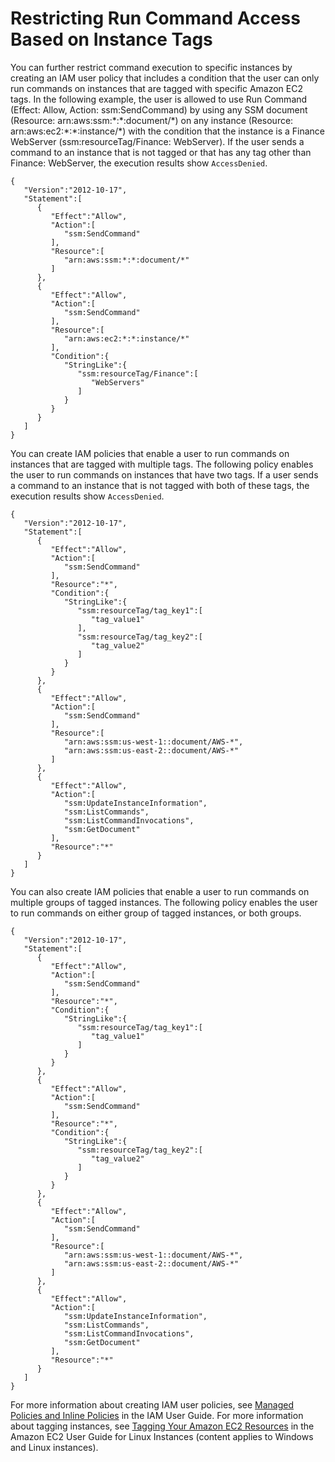 # Restricting Run Command Access Based on Instance Tags<a name="sysman-rc-setting-up-cmdsec"></a>

You can further restrict command execution to specific instances by creating an IAM user policy that includes a condition that the user can only run commands on instances that are tagged with specific Amazon EC2 tags\. In the following example, the user is allowed to use Run Command \(Effect: Allow, Action: ssm:SendCommand\) by using any SSM document \(Resource: arn:aws:ssm:\*:\*:document/\*\) on any instance \(Resource: arn:aws:ec2:\*:\*:instance/\*\) with the condition that the instance is a Finance WebServer \(ssm:resourceTag/Finance: WebServer\)\. If the user sends a command to an instance that is not tagged or that has any tag other than Finance: WebServer, the execution results show `AccessDenied`\.

```
{
   "Version":"2012-10-17",
   "Statement":[
      {
         "Effect":"Allow",
         "Action":[
            "ssm:SendCommand"
         ],
         "Resource":[
            "arn:aws:ssm:*:*:document/*"
         ]
      },
      {
         "Effect":"Allow",
         "Action":[
            "ssm:SendCommand"
         ],
         "Resource":[
            "arn:aws:ec2:*:*:instance/*"
         ],
         "Condition":{
            "StringLike":{
               "ssm:resourceTag/Finance":[
                  "WebServers"
               ]
            }
         }
      }
   ]
}
```

You can create IAM policies that enable a user to run commands on instances that are tagged with multiple tags\. The following policy enables the user to run commands on instances that have two tags\. If a user sends a command to an instance that is not tagged with both of these tags, the execution results show `AccessDenied`\.

```
{
   "Version":"2012-10-17",
   "Statement":[
      {
         "Effect":"Allow",
         "Action":[
            "ssm:SendCommand"
         ],
         "Resource":"*",
         "Condition":{
            "StringLike":{
               "ssm:resourceTag/tag_key1":[
                  "tag_value1"
               ],
               "ssm:resourceTag/tag_key2":[
                  "tag_value2"
               ]
            }
         }
      },
      {
         "Effect":"Allow",
         "Action":[
            "ssm:SendCommand"
         ],
         "Resource":[
            "arn:aws:ssm:us-west-1::document/AWS-*",
            "arn:aws:ssm:us-east-2::document/AWS-*"
         ]
      },
      {
         "Effect":"Allow",
         "Action":[
            "ssm:UpdateInstanceInformation",
            "ssm:ListCommands",
            "ssm:ListCommandInvocations",
            "ssm:GetDocument"
         ],
         "Resource":"*"
      }
   ]
}
```

You can also create IAM policies that enable a user to run commands on multiple groups of tagged instances\. The following policy enables the user to run commands on either group of tagged instances, or both groups\.

```
{
   "Version":"2012-10-17",
   "Statement":[
      {
         "Effect":"Allow",
         "Action":[
            "ssm:SendCommand"
         ],
         "Resource":"*",
         "Condition":{
            "StringLike":{
               "ssm:resourceTag/tag_key1":[
                  "tag_value1"
               ]
            }
         }
      },
      {
         "Effect":"Allow",
         "Action":[
            "ssm:SendCommand"
         ],
         "Resource":"*",
         "Condition":{
            "StringLike":{
               "ssm:resourceTag/tag_key2":[
                  "tag_value2"
               ]
            }
         }
      },
      {
         "Effect":"Allow",
         "Action":[
            "ssm:SendCommand"
         ],
         "Resource":[
            "arn:aws:ssm:us-west-1::document/AWS-*",
            "arn:aws:ssm:us-east-2::document/AWS-*"
         ]
      },
      {
         "Effect":"Allow",
         "Action":[
            "ssm:UpdateInstanceInformation",
            "ssm:ListCommands",
            "ssm:ListCommandInvocations",
            "ssm:GetDocument"
         ],
         "Resource":"*"
      }
   ]
}
```

For more information about creating IAM user policies, see [Managed Policies and Inline Policies](http://docs.aws.amazon.com/IAM/latest/UserGuide/access_policies_managed-vs-inline.html) in the IAM User Guide\. For more information about tagging instances, see [Tagging Your Amazon EC2 Resources](http://docs.aws.amazon.com/AWSEC2/latest/UserGuide/Using_Tags.html) in the Amazon EC2 User Guide for Linux Instances \(content applies to Windows and Linux instances\)\. 